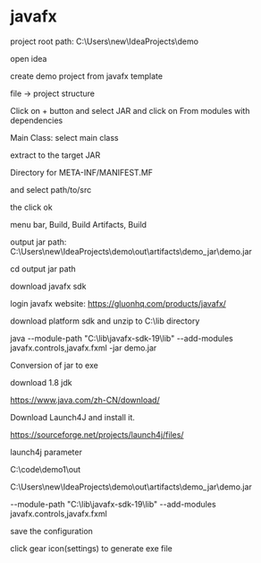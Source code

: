 # javafx


project root path: C:\Users\new\IdeaProjects\demo

open idea

create demo project from javafx template


file -> project structure


Click on + button and select JAR and click on From modules with dependencies


Main Class: select main class

extract to the target JAR

Directory for META-INF/MANIFEST.MF

and select path/to/src

the click ok

menu bar, Build, Build Artifacts, Build

output jar path: C:\Users\new\IdeaProjects\demo\out\artifacts\demo_jar\demo.jar

cd output jar path


download javafx sdk

login javafx website: https://gluonhq.com/products/javafx/

download platform sdk and unzip to C:\lib directory

java --module-path "C:\lib\javafx-sdk-19\lib" --add-modules javafx.controls,javafx.fxml -jar demo.jar


Conversion of jar to exe

download 1.8 jdk

https://www.java.com/zh-CN/download/

Download Launch4J and install it.

https://sourceforge.net/projects/launch4j/files/


launch4j parameter

C:\code\demo1\out

C:\Users\new\IdeaProjects\demo\out\artifacts\demo_jar\demo.jar

--module-path "C:\lib\javafx-sdk-19\lib" --add-modules javafx.controls,javafx.fxml 


save the configuration

click gear icon(settings) to generate exe file



